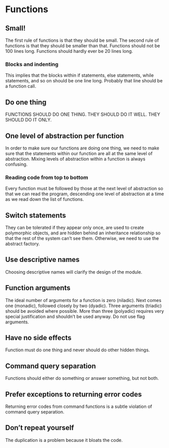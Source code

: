# Functions

## Small!
The first rule of functions is that they should be small. The second rule of functions is that they should be smaller than that.
Functions should not be 100 lines long. Functions should hardly ever be 20 lines long.

### Blocks and indenting
This implies that the blocks within if statements, else statements, while statements, and so on should be one line long. Probably that line should be a function call.

## Do one thing
FUNCTIONS SHOULD DO ONE THING. THEY SHOULD DO IT WELL. THEY SHOULD DO IT ONLY.

## One level of abstraction per function
In order to make sure our functions are doing one thing, we need to make sure that the statements within our function are all at the same level of abstraction. Mixing levels of abstraction within a function is always confusing.

### Reading code from top to bottom
Every function must be followed by those at the next level of abstraction so that we can read the program, descending one level of abstraction at a time as we read down the list of functions.

## Switch statements
They can be tolerated if they appear only once, are used to create polymorphic objects, and are hidden behind an inheritance relationship so that the rest of the system can’t see them. Otherwise, we need to use the abstract factory.

## Use descriptive names
Choosing descriptive names will clarify the design of the module.

## Function arguments
The ideal number of arguments for a function is zero (niladic). Next comes one (monadic), followed closely by two (dyadic). Three arguments (triadic) should be avoided where possible. More than three (polyadic) requires very special justification and shouldn’t be used anyway.
Do not use flag arguments.

## Have no side effects
Function must do one thing and never should do other hidden things.

## Command query separation
Functions should either do something or answer something, but not both.

## Prefer exceptions to returning error codes
Returning error codes from command functions is a subtle violation of command query separation.

## Don’t repeat yourself
The duplication is a problem because it bloats the code.
